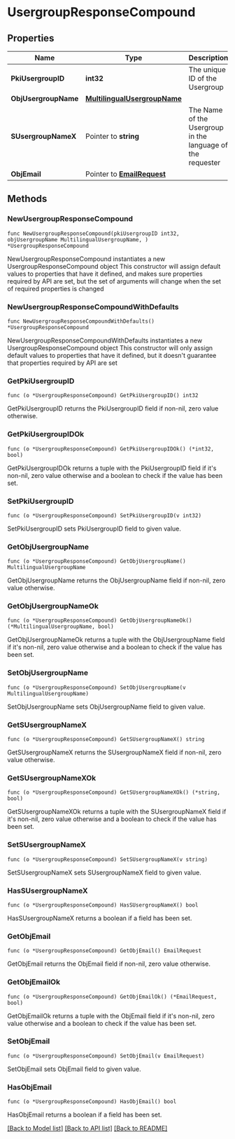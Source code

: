 # UsergroupResponseCompound

## Properties

Name | Type | Description | Notes
------------ | ------------- | ------------- | -------------
**PkiUsergroupID** | **int32** | The unique ID of the Usergroup | 
**ObjUsergroupName** | [**MultilingualUsergroupName**](MultilingualUsergroupName.md) |  | 
**SUsergroupNameX** | Pointer to **string** | The Name of the Usergroup in the language of the requester | [optional] 
**ObjEmail** | Pointer to [**EmailRequest**](EmailRequest.md) |  | [optional] 

## Methods

### NewUsergroupResponseCompound

`func NewUsergroupResponseCompound(pkiUsergroupID int32, objUsergroupName MultilingualUsergroupName, ) *UsergroupResponseCompound`

NewUsergroupResponseCompound instantiates a new UsergroupResponseCompound object
This constructor will assign default values to properties that have it defined,
and makes sure properties required by API are set, but the set of arguments
will change when the set of required properties is changed

### NewUsergroupResponseCompoundWithDefaults

`func NewUsergroupResponseCompoundWithDefaults() *UsergroupResponseCompound`

NewUsergroupResponseCompoundWithDefaults instantiates a new UsergroupResponseCompound object
This constructor will only assign default values to properties that have it defined,
but it doesn't guarantee that properties required by API are set

### GetPkiUsergroupID

`func (o *UsergroupResponseCompound) GetPkiUsergroupID() int32`

GetPkiUsergroupID returns the PkiUsergroupID field if non-nil, zero value otherwise.

### GetPkiUsergroupIDOk

`func (o *UsergroupResponseCompound) GetPkiUsergroupIDOk() (*int32, bool)`

GetPkiUsergroupIDOk returns a tuple with the PkiUsergroupID field if it's non-nil, zero value otherwise
and a boolean to check if the value has been set.

### SetPkiUsergroupID

`func (o *UsergroupResponseCompound) SetPkiUsergroupID(v int32)`

SetPkiUsergroupID sets PkiUsergroupID field to given value.


### GetObjUsergroupName

`func (o *UsergroupResponseCompound) GetObjUsergroupName() MultilingualUsergroupName`

GetObjUsergroupName returns the ObjUsergroupName field if non-nil, zero value otherwise.

### GetObjUsergroupNameOk

`func (o *UsergroupResponseCompound) GetObjUsergroupNameOk() (*MultilingualUsergroupName, bool)`

GetObjUsergroupNameOk returns a tuple with the ObjUsergroupName field if it's non-nil, zero value otherwise
and a boolean to check if the value has been set.

### SetObjUsergroupName

`func (o *UsergroupResponseCompound) SetObjUsergroupName(v MultilingualUsergroupName)`

SetObjUsergroupName sets ObjUsergroupName field to given value.


### GetSUsergroupNameX

`func (o *UsergroupResponseCompound) GetSUsergroupNameX() string`

GetSUsergroupNameX returns the SUsergroupNameX field if non-nil, zero value otherwise.

### GetSUsergroupNameXOk

`func (o *UsergroupResponseCompound) GetSUsergroupNameXOk() (*string, bool)`

GetSUsergroupNameXOk returns a tuple with the SUsergroupNameX field if it's non-nil, zero value otherwise
and a boolean to check if the value has been set.

### SetSUsergroupNameX

`func (o *UsergroupResponseCompound) SetSUsergroupNameX(v string)`

SetSUsergroupNameX sets SUsergroupNameX field to given value.

### HasSUsergroupNameX

`func (o *UsergroupResponseCompound) HasSUsergroupNameX() bool`

HasSUsergroupNameX returns a boolean if a field has been set.

### GetObjEmail

`func (o *UsergroupResponseCompound) GetObjEmail() EmailRequest`

GetObjEmail returns the ObjEmail field if non-nil, zero value otherwise.

### GetObjEmailOk

`func (o *UsergroupResponseCompound) GetObjEmailOk() (*EmailRequest, bool)`

GetObjEmailOk returns a tuple with the ObjEmail field if it's non-nil, zero value otherwise
and a boolean to check if the value has been set.

### SetObjEmail

`func (o *UsergroupResponseCompound) SetObjEmail(v EmailRequest)`

SetObjEmail sets ObjEmail field to given value.

### HasObjEmail

`func (o *UsergroupResponseCompound) HasObjEmail() bool`

HasObjEmail returns a boolean if a field has been set.


[[Back to Model list]](../README.md#documentation-for-models) [[Back to API list]](../README.md#documentation-for-api-endpoints) [[Back to README]](../README.md)


